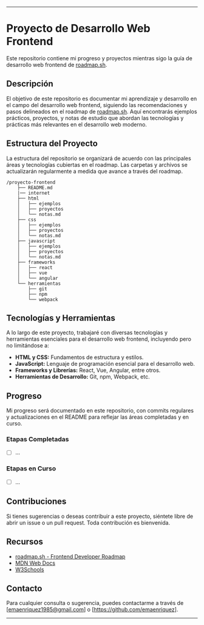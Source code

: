 
---

# Proyecto de Desarrollo Web Frontend

Este repositorio contiene mi progreso y proyectos mientras sigo la guía de desarrollo web frontend de [roadmap.sh](https://roadmap.sh/frontend).

## Descripción

El objetivo de este repositorio es documentar mi aprendizaje y desarrollo en el campo del desarrollo web frontend, siguiendo las recomendaciones y pasos delineados en el roadmap de [roadmap.sh](https://roadmap.sh/frontend). Aquí encontrarás ejemplos prácticos, proyectos, y notas de estudio que abordan las tecnologías y prácticas más relevantes en el desarrollo web moderno.

## Estructura del Proyecto

La estructura del repositorio se organizará de acuerdo con las principales áreas y tecnologías cubiertas en el roadmap. Las carpetas y archivos se actualizarán regularmente a medida que avance a través del roadmap.

```
/proyecto-frontend
    ├── README.md
    |── internet
    ├── html
    │   ├── ejemplos
    │   ├── proyectos
    │   └── notas.md
    ├── css
    │   ├── ejemplos
    │   ├── proyectos
    │   └── notas.md
    ├── javascript
    │   ├── ejemplos
    │   ├── proyectos
    │   └── notas.md
    ├── frameworks
    │   ├── react
    │   ├── vue
    │   └── angular
    └── herramientas
        ├── git
        ├── npm
        └── webpack
```

## Tecnologías y Herramientas

A lo largo de este proyecto, trabajaré con diversas tecnologías y herramientas esenciales para el desarrollo web frontend, incluyendo pero no limitándose a:

- **HTML y CSS:** Fundamentos de estructura y estilos.
- **JavaScript:** Lenguaje de programación esencial para el desarrollo web.
- **Frameworks y Librerías:** React, Vue, Angular, entre otros.
- **Herramientas de Desarrollo:** Git, npm, Webpack, etc.

## Progreso

Mi progreso será documentado en este repositorio, con commits regulares y actualizaciones en el README para reflejar las áreas completadas y en curso.

### Etapas Completadas

<!-- - [ ] HTML y CSS
- [ ] JavaScript Básico
- [ ] Git y Control de Versiones
- [ ] Herramientas de Desarrollo
- [ ] React (u otro framework) -->
- [ ] ...

### Etapas en Curso

- [ ] ...

## Contribuciones

Si tienes sugerencias o deseas contribuir a este proyecto, siéntete libre de abrir un issue o un pull request. Toda contribución es bienvenida.

## Recursos

- [roadmap.sh - Frontend Developer Roadmap](https://roadmap.sh/frontend)
- [MDN Web Docs](https://developer.mozilla.org/)
- [W3Schools](https://www.w3schools.com/)

## Contacto

Para cualquier consulta o sugerencia, puedes contactarme a través de [emaenriquez1985@gmail.com] o [https://github.com/emaenriquez].

---
